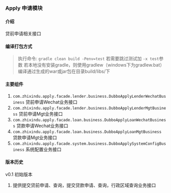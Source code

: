 ### Apply 申请模块

#### 介绍
  贷前申请相关接口

#### 编译打包方式
> 执行命令: `gradle clean build -Penv=test` 
> 若需要跳过测试加 `-x test`参数
> 若本地没有安装gradle，则使用gradlew（windows下为gradlew.bat）
> 编译通过生成的war或jar包在目录build/libs/下

#### 主要组件
 1. `com.zhixindu.apply.facade.lender.business.DubboApplyLenderWechatBusiness` 贷前申请Wechat业务接口
 2. `com.zhixindu.apply.facade.lender.business.DubboApplyLenderMgtBusiness` 贷前申请Mgt业务接口
 3. `com.zhixindu.apply.facade.loan.business.DubboApplyLoanWechatBusiness` 贷款申请Wechat业务接口
 4. `com.zhixindu.apply.facade.loan.business.DubboApplyLoanMgtBusiness` 贷款申请Mgt业务接口
 5. `com.zhixindu.apply.facade.system.business.DubboApplySystemConfigBusiness` 系统配置业务接口

#### 版本历史

v0.1 初始版本
  1. 提供提交贷前申请、查询，提交贷款申请、查询，行政区域查询业务接口
